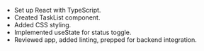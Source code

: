 - Set up React with TypeScript.
- Created TaskList component.
- Added CSS styling.
- Implemented useState for status toggle.
- Reviewed app, added linting, prepped for backend integration.